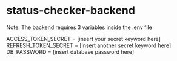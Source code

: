 # status-checker-backend

Note: The backend requires 3 variables inside the .env file  

ACCESS_TOKEN_SECRET = [insert your secret keyword here]   
REFRESH_TOKEN_SECRET = [insert another secret keyword here]   
DB_PASSWORD = [insert database password here]   
